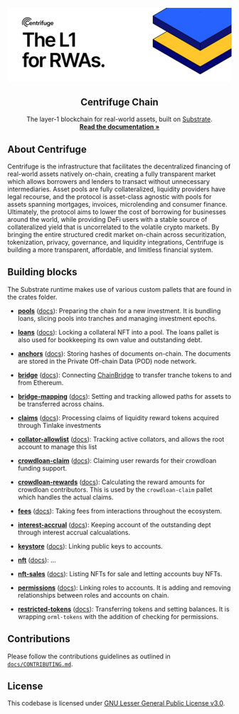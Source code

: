 <p align="center">
  <a href="https://github.com/centrifuge/centrifuge-chain">
    <img alt="Centrifuge" src="/docs/images/banner.png">
  </a>
  <h2 align="center">Centrifuge Chain</h2>

  <p align="center">
    The layer-1 blockchain for real-world assets, built on <a href="https://docs.substrate.io/">Substrate</a>.
    <br />
    <a href="https://docs.centrifuge.io/build/cent-chain/"><strong>Read the documentation »</strong></a>
  </p>
</p>

## About Centrifuge
Centrifuge is the infrastructure that facilitates the decentralized financing of real-world assets natively on-chain, creating a fully transparent market which allows borrowers and lenders to transact without unnecessary intermediaries. Asset pools are fully collateralized, liquidity providers have legal recourse, and the protocol is asset-class agnostic with pools for assets spanning mortgages, invoices, microlending and consumer finance. Ultimately, the protocol aims to lower the cost of borrowing for businesses around the world, while providing DeFi users with a stable source of collateralized yield that is uncorrelated to the volatile crypto markets. By bringing the entire structured credit market on-chain across securitization, tokenization, privacy, governance, and liquidity integrations, Centrifuge is building a more transparent, affordable, and limitless financial system.

## Building blocks
The Substrate runtime makes use of various custom pallets that are found in the crates folder.

- [**pools**](https://github.com/centrifuge/centrifuge-chain/tree/parachain/pallets/pools) ([docs](https://reference.centrifuge.io/pallet_pools/index.html)): Preparing the chain for a new investment. It is bundling loans, slicing pools into tranches and managing investment epochs.

- [**loans**](https://github.com/centrifuge/centrifuge-chain/tree/parachain/pallets/loans) ([docs](https://reference.centrifuge.io/pallet_loans/index.html)): Locking a collateral NFT into a pool. The loans pallet is also used for bookkeeping its own value and outstanding debt.

- [**anchors**](https://github.com/centrifuge/centrifuge-chain/tree/parachain/pallets/anchors) ([docs](https://reference.centrifuge.io/pallet_anchors/index.html)): Storing hashes of documents on-chain. The documents are stored in the Private Off-chain Data (POD) node network.

- [**bridge**](https://github.com/centrifuge/centrifuge-chain/tree/parachain/pallets/bridge) ([docs](https://reference.centrifuge.io/pallet_bridge/index.html)): Connecting [ChainBridge](https://github.com/centrifuge/chainbridge-substrate) to transfer tranche tokens to and from Ethereum.

- [**bridge-mapping**](https://github.com/centrifuge/centrifuge-chain/tree/parachain/pallets/bridge-mapping) ([docs](https://reference.centrifuge.io/pallet_bridge_mapping/index.html)): Setting and tracking allowed paths for assets to be transferred across chains.

- [**claims**](https://github.com/centrifuge/centrifuge-chain/tree/parachain/pallets/claims) ([docs](https://reference.centrifuge.io/pallet_claims/index.html)): Processing claims of liquidity reward tokens acquired through Tinlake investments

- [**collator-allowlist**](https://github.com/centrifuge/centrifuge-chain/tree/parachain/pallets/collator-allowlist) ([docs](https://reference.centrifuge.io/pallet_collator_allowlist/index.html)): Tracking active collators, and allows the root account to manage this list

- [**crowdloan-claim**](https://github.com/centrifuge/centrifuge-chain/tree/parachain/pallets/crowdloan-claim) ([docs](https://reference.centrifuge.io/pallet_crowdloan_claim/index.html)): Claiming user rewards for their crowdloan funding support.

- [**crowdloan-rewards**](https://github.com/centrifuge/centrifuge-chain/tree/parachain/pallets/crowdloan-reward) ([docs](https://reference.centrifuge.io/pallet_crowdloan_reward/index.html)): Calculating the reward amounts for crowdloan contributors. This is used by the `crowdloan-claim` pallet which handles the actual claims.

- [**fees**](https://github.com/centrifuge/centrifuge-chain/tree/parachain/pallets/fees) ([docs](https://reference.centrifuge.io/pallet_fees/index.html)): Taking fees from interactions throughout the ecosystem.

- [**interest-accrual**](https://github.com/centrifuge/centrifuge-chain/tree/parachain/pallets/interest-accrual) ([docs](https://reference.centrifuge.io/pallet_interest_accrual/index.html)): Keeping account of the outstanding dept through interest accrual calcualations.

- [**keystore**](https://github.com/centrifuge/centrifuge-chain/tree/parachain/pallets/keystore) ([docs](https://reference.centrifuge.io/pallet_keystore/index.html)): Linking public keys to accounts.

- [**nft**](https://github.com/centrifuge/centrifuge-chain/tree/parachain/pallets/nft) ([docs](https://reference.centrifuge.io/pallet_nft/index.html)):
...

- [**nft-sales**](https://github.com/centrifuge/centrifuge-chain/tree/parachain/pallets/nft-sales) ([docs](https://reference.centrifuge.io/pallet_nft_sales/index.html)): Listing NFTs for sale and letting accounts buy NFTs.

- [**permissions**](https://github.com/centrifuge/centrifuge-chain/tree/parachain/pallets/permissions) ([docs](https://reference.centrifuge.io/pallet_permissions/index.html)): Linking roles to accounts. It is adding and removing relationships between roles and accounts on chain.

- [**restricted-tokens**](https://github.com/centrifuge/centrifuge-chain/tree/parachain/pallets/restricted-tokens) ([docs](https://reference.centrifuge.io/pallet_restricted_tokens/index.html)): Transferring tokens and setting balances. It is wrapping `orml-tokens` with the addition of checking for permissions.

## Contributions
Please follow the contributions guidelines as outlined in [`docs/CONTRIBUTING.md`](docs/CONTRIBUTING.md).

## License
This codebase is licensed under [GNU Lesser General Public License v3.0](https://github.com/centrifuge/centrifuge-chain/blob/parachain/LICENSE).
